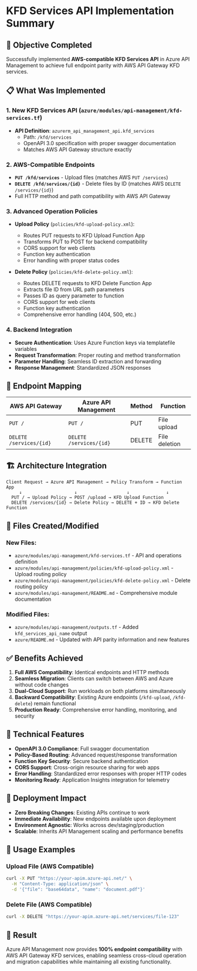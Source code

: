 # KFD Services API Implementation Summary

## 🎯 Objective Completed
Successfully implemented **AWS-compatible KFD Services API** in Azure API Management to achieve full endpoint parity with AWS API Gateway KFD services.

## 📋 What Was Implemented

### 1. New KFD Services API (`azure/modules/api-management/kfd-services.tf`)
- **API Definition**: `azurerm_api_management_api.kfd_services`
  - Path: `/kfd/services`
  - OpenAPI 3.0 specification with proper swagger documentation
  - Matches AWS API Gateway structure exactly

### 2. AWS-Compatible Endpoints
- **`PUT /kfd/services`** - Upload files (matches AWS `PUT /services`)
- **`DELETE /kfd/services/{id}`** - Delete files by ID (matches AWS `DELETE /services/{id}`)
- Full HTTP method and path compatibility with AWS API Gateway

### 3. Advanced Operation Policies
- **Upload Policy** (`policies/kfd-upload-policy.xml`):
  - Routes PUT requests to KFD Upload Function App
  - Transforms PUT to POST for backend compatibility
  - CORS support for web clients
  - Function key authentication
  - Error handling with proper status codes

- **Delete Policy** (`policies/kfd-delete-policy.xml`):
  - Routes DELETE requests to KFD Delete Function App
  - Extracts file ID from URL path parameters
  - Passes ID as query parameter to function
  - CORS support for web clients
  - Function key authentication
  - Comprehensive error handling (404, 500, etc.)

### 4. Backend Integration
- **Secure Authentication**: Uses Azure Function keys via templatefile variables
- **Request Transformation**: Proper routing and method transformation
- **Parameter Handling**: Seamless ID extraction and forwarding
- **Response Management**: Standardized JSON responses

## 🔗 Endpoint Mapping

| AWS API Gateway | Azure API Management | Method | Function |
|----------------|---------------------|--------|----------|
| `PUT /` | `PUT /` | PUT | File upload |
| `DELETE /services/{id}` | `DELETE /services/{id}` | DELETE | File deletion |

## 🏗️ Architecture Integration

```
Client Request → Azure API Management → Policy Transform → Function App
     ↓                    ↓                   ↓              ↓
  PUT / → Upload Policy → POST /upload → KFD Upload Function
  DELETE /services/{id} → Delete Policy → DELETE + ID → KFD Delete Function
```

## 📁 Files Created/Modified

### New Files:
- `azure/modules/api-management/kfd-services.tf` - API and operations definition
- `azure/modules/api-management/policies/kfd-upload-policy.xml` - Upload routing policy
- `azure/modules/api-management/policies/kfd-delete-policy.xml` - Delete routing policy
- `azure/modules/api-management/README.md` - Comprehensive module documentation

### Modified Files:
- `azure/modules/api-management/outputs.tf` - Added `kfd_services_api_name` output
- `azure/README.md` - Updated with API parity information and new features

## ✅ Benefits Achieved

1. **Full AWS Compatibility**: Identical endpoints and HTTP methods
2. **Seamless Migration**: Clients can switch between AWS and Azure without code changes
3. **Dual-Cloud Support**: Run workloads on both platforms simultaneously
4. **Backward Compatibility**: Existing Azure endpoints (`/kfd-upload`, `/kfd-delete`) remain functional
5. **Production Ready**: Comprehensive error handling, monitoring, and security

## 🔧 Technical Features

- **OpenAPI 3.0 Compliance**: Full swagger documentation
- **Policy-Based Routing**: Advanced request/response transformation
- **Function Key Security**: Secure backend authentication
- **CORS Support**: Cross-origin resource sharing for web apps
- **Error Handling**: Standardized error responses with proper HTTP codes
- **Monitoring Ready**: Application Insights integration for telemetry

## 🚀 Deployment Impact

- **Zero Breaking Changes**: Existing APIs continue to work
- **Immediate Availability**: New endpoints available upon deployment
- **Environment Agnostic**: Works across dev/staging/production
- **Scalable**: Inherits API Management scaling and performance benefits

## 📝 Usage Examples

### Upload File (AWS Compatible)
```bash
curl -X PUT "https://your-apim.azure-api.net/" \
  -H "Content-Type: application/json" \
  -d '{"file": "base64data", "name": "document.pdf"}'
```

### Delete File (AWS Compatible)
```bash
curl -X DELETE "https://your-apim.azure-api.net/services/file-123"
```

## 🎉 Result
Azure API Management now provides **100% endpoint compatibility** with AWS API Gateway KFD services, enabling seamless cross-cloud operation and migration capabilities while maintaining all existing functionality.
